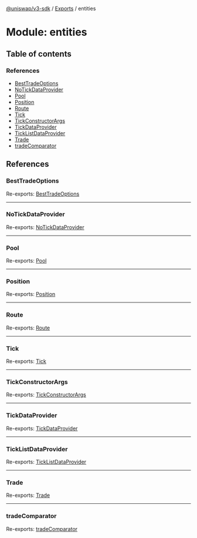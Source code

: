 [@uniswap/v3-sdk](../README.md) / [Exports](../modules.md) / entities

# Module: entities

## Table of contents

### References

- [BestTradeOptions](entities.md#besttradeoptions)
- [NoTickDataProvider](entities.md#notickdataprovider)
- [Pool](entities.md#pool)
- [Position](entities.md#position)
- [Route](entities.md#route)
- [Tick](entities.md#tick)
- [TickConstructorArgs](entities.md#tickconstructorargs)
- [TickDataProvider](entities.md#tickdataprovider)
- [TickListDataProvider](entities.md#ticklistdataprovider)
- [Trade](entities.md#trade)
- [tradeComparator](entities.md#tradecomparator)

## References

### BestTradeOptions

Re-exports: [BestTradeOptions](../interfaces/entities_trade.BestTradeOptions.md)

___

### NoTickDataProvider

Re-exports: [NoTickDataProvider](../classes/entities_tickDataProvider.NoTickDataProvider.md)

___

### Pool

Re-exports: [Pool](../classes/entities_pool.Pool.md)

___

### Position

Re-exports: [Position](../classes/entities_position.Position.md)

___

### Route

Re-exports: [Route](../classes/entities_route.Route.md)

___

### Tick

Re-exports: [Tick](../classes/entities_tick.Tick.md)

___

### TickConstructorArgs

Re-exports: [TickConstructorArgs](../interfaces/entities_tick.TickConstructorArgs.md)

___

### TickDataProvider

Re-exports: [TickDataProvider](../interfaces/entities_tickDataProvider.TickDataProvider.md)

___

### TickListDataProvider

Re-exports: [TickListDataProvider](../classes/entities_tickListDataProvider.TickListDataProvider.md)

___

### Trade

Re-exports: [Trade](../classes/entities_trade.Trade.md)

___

### tradeComparator

Re-exports: [tradeComparator](entities_trade.md#tradecomparator)
